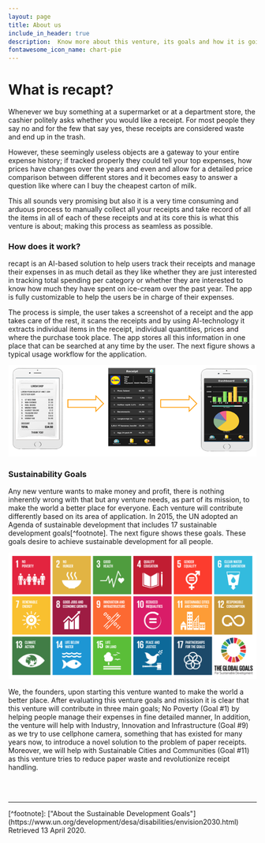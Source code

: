 ```yaml
---
layout: page
title: About us
include_in_header: true
description:  Know more about this venture, its goals and how it is going to change the world?
fontawesome_icon_name: chart-pie
---
```


# What is recapt?

Whenever we buy something at a supermarket or at a department store, the cashier politely asks whether you would like a receipt. For most people they say no and for the few that say yes, these receipts are considered waste and end up in the trash. 

However, these seemingly useless objects are a gateway to your entire expense history; if tracked properly they could tell your top expenses, how prices have changes over the years and even and allow for a detailed price comparison between different stores and it becomes easy to answer a question like where can I buy the cheapest carton of milk.

This all sounds very promising but also it is a very time consuming and arduous process to manually collect all your receipts and take record of all the items in all of each of these receipts and at its core this is what this venture is about; making this process as seamless as possible.

### How does it work?

recapt is an AI-based solution to help users track their receipts and manage their expenses in as much detail as they like whether they are just interested in tracking total spending per category or whether they are interested to know how much they have spent on ice-cream over the past year. The app is fully customizable to help the users be in charge of their expenses.

The process is simple, the user takes a screenshot of a receipt and the app takes care of the rest, it scans the receipts and by using AI-technology it extracts individual items in the receipt, individual quantities, prices and where the purchase took place. The app stores all this information in one place that can be searched at any time by the user. The next figure shows a typical usage workflow for the application.

![worflow](/assets/content/workflow.png)

### Sustainability Goals

Any new venture wants to make money and profit, there is nothing inherently wrong with that but any venture needs, as part of its mission, to make the world a better place for everyone. Each venture will contribute differently based on its area of application. In 2015, the UN adopted an Agenda of sustainable development that includes 17 sustainable development goals[^footnote]. The next figure shows these goals. These goals desire to achieve sustainable development for all people.

![sustainable-goals](/assets/content/goals.png)

We, the founders, upon starting this venture wanted to make the world a better place. After evaluating this venture goals and mission it is clear that this venture will contribute in three main goals; No Poverty (Goal #1) by helping people manage their expenses in fine detailed manner, In addition, the venture will help with Industry, Innovation and Infrastructure (Goal #9) as we try to use cellphone camera, something that has existed for many years now, to introduce a novel solution to the problem of paper receipts. Moreover, we will help with Sustainable Cities and Communities (Goal #11) as this venture tries to reduce paper waste and revolutionize receipt handling.  

<br/>
<br/>
<hr/>
[^footnote]: ["About the Sustainable Development Goals"](https://www.un.org/development/desa/disabilities/envision2030.html) Retrieved 13 April 2020.
